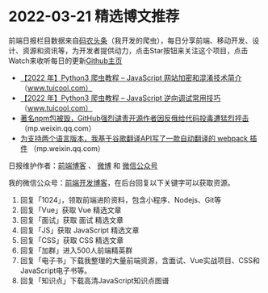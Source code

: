 # 2022-03-21 精选博文推荐

前端日报栏目数据来自[码农头条](http://hao.caibaojian.com.cn/)（我开发的爬虫），每日分享前端、移动开发、设计、资源和资讯等，为开发者提供动力，点击Star按钮来关注这个项目，点击Watch来收听每日的更新[Github主页](https://github.com/kujian/frontendDaily)
* [【2022 年】Python3 爬虫教程 &#8211; JavaScript 网站加密和混淆技术简介](http://www.tuicool.com/articles/hit/eqIRnuu) （www.tuicool.com）
* [【2022 年】Python3 爬虫教程 &#8211; JavaScript 逆向调试常用技巧](http://www.tuicool.com/articles/hit/rayiuuB) （www.tuicool.com）
* [著名npm包被毁，GitHub强烈谴责开源作者因反俄给代码投毒遭猛烈抨击](https://mp.weixin.qq.com/s?__biz=MzI3MTA0MTk1MA==&mid=2652179223&idx=1&sn=507ec989cee74c11244be20d7b707380) （mp.weixin.qq.com）
* [为支持两个语言版本，我基于谷歌翻译API写了一款自动翻译的 webpack 插件](https://mp.weixin.qq.com/s?__biz=MzUxOTE5MTY4MQ==&mid=2247486716&idx=1&sn=998e36b4b13c87ce26436e41772d945b) （mp.weixin.qq.com）

日报维护作者：[前端博客](http://caibaojian.com.cn/) 、 [微博](http://weibo.com/kujian) 和 [微信公众号](https://open.weixin.qq.com/qr/code?username=caibaojian_com)

我的微信公众号：[前端开发博客](https://open.weixin.qq.com/qr/code?username=caibaojian_com)，在后台回复以下关键字可以获取资源。

1. 回复「1024」，领取前端进阶资料，包含小程序、Nodejs、Git等
2. 回复「Vue」获取 Vue 精选文章
3. 回复「面试」获取 面试 精选文章
4. 回复「JS」获取 JavaScript 精选文章
5. 回复「CSS」获取 CSS 精选文章
6. 回复「加群」进入500人前端精英群
7. 回复「电子书」下载我整理的大量前端资源，含面试、Vue实战项目、CSS和JavaScript电子书等。
8. 回复「知识点」下载高清JavaScript知识点图谱
